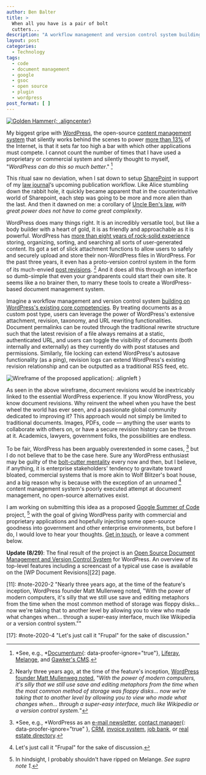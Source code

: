 ```yaml
---
author: Ben Balter
title: >
  When all you have is a pair of bolt
  cutters...
description: "A workflow management and version control system building on WordPress's existing core competencies. By treating documents as a custom post type, users can leverage the power of WordPress's extensive attachment, revision, taxonomy, and URL rewriting functionalities. "
layout: post
categories:
  - Technology
tags:
  - code
  - document management
  - google
  - gsoc
  - open source
  - plugin
  - wordpress
post_format: [ ]
---
```


[![Golden Hammer](http://imgs.xkcd.com/comics/golden_hammer.png){: .aligncenter}](http://xkcd.com/801/)

My biggest gripe with [WordPress](http://wordpress.org), the open-source [content management system](http://en.wikipedia.org/wiki/Content_management_system) that silently works behind the scenes to power [more than 13%](http://w3techs.com/technologies/overview/content_management/all) of the Internet, is that it sets far too high a bar with which other applications must compete. I cannot count the number of times that I have used a proprietary or commercial system and silently thought to myself, "*WordPress can do this so much better*." [^1]

This ritual saw no deviation, when I sat down to setup [SharePoint](http://en.wikipedia.org/wiki/Microsoft_SharePoint) in support of my [law journal](http://pcjl.org)‘s upcoming publication workflow. Like Alice stumbling down the rabbit hole, it quickly became apparent that in the counterintuitive world of Sharepoint, each step was going to be more and more alien than the last. And then it dawned on me: a corollary of [Uncle Ben's law](http://www.youtube.com/watch?v=8DfztIIqbTI#t=1m3s), *with great power does not have to come great complexity*.

WordPress does many things right. It is an incredibly versatile tool, but like a body builder with a heart of gold, it is as friendly and approachable as it is powerful. WordPress has [more than eight years of rock-solid experience](http://core.trac.wordpress.org/browser/trunk?rev=3) storing, organizing, sorting, and searching all sorts of user-generated content. Its got a set of slick attachment functions to allow users to safely and securely upload and store their non-WordPress files in WordPress. For the past three years, it even has a proto-version control system in the form of its much-envied [post revisions](http://codex.wordpress.org/Revision_Management). [^2] And it does all this through an interface so dumb-simple that even your grandparents could start their own site. It seems like a no brainer then, to marry these tools to create a WordPress-based document management system.

Imagine a workflow management and version control system [building on WordPress's existing core competencies](http://lists.automattic.com/pipermail/wp-hackers/2011-March/038727.html). By treating documents as a custom post type, users can leverage the power of WordPress's extensive attachment, revision, taxonomy, and URL rewriting functionalities. Document permalinks can be routed through the traditional rewrite structure such that the latest revision of a file always remains at a static, authenticated URL, and users can toggle the visibility of documents (both internally and externally) as they currently do with post statuses and permissions. Similarly, file locking can extend WordPress's autosave functionality (as a ping), revision logs can extend WordPress's existing revision relationship and can be outputted as a traditional RSS feed, etc.

![Wireframe of the proposed application](http://ben.balter.com/wp-content/uploads/2011/04/wireframe.png "WP Document Revisions Wireframe"){: .alignleft }

As seen in the above wireframe, document revisions would be inextricably linked to the essential WordPress experience. If you know WordPress, you know document revisions. Why reinvent the wheel when you have the best wheel the world has ever seen, and a passionate global community dedicated to improving it? This approach would not simply be limited to traditional documents. Images, PDFs, code — anything the user wants to collaborate with others on, or have a secure revision history can be thrown at it. Academics, lawyers, government folks, the possibilities are endless.

To be fair, WordPress has been arguably overextended in some cases, [^3] but I do not believe that to be the case here. Sure any WordPress enthusiast may be guilty of the [bolt-cutter mentality](http://xkcd.com/801) every now and then, but I believe, if anything, it is enterprise stakeholders' tendency to gravitate toward bloated, commercial systems that is more akin to Wolf Blitzer's boat house, and a big reason why is because with the exception of an unnamed [^4] content management system's poorly executed attempt at document management, no open-source alternatives exist.

I am working on submitting this idea as a proposed [Google Summer of Code](http://www.google-melange.com/gsoc/homepage/google/gsoc2011) project, [^5] with the goal of giving WordPress parity with commercial and proprietary applications and hopefully injecting some open-source goodness into government and other enterprise environments, but before I do, I would love to hear your thoughts. [Get in touch](http://ben.balter.com/contact/), or leave a comment below.

**Update (8/29)**: The final result of the project is an [Open Source Document Management and Version Control System](http://ben.balter.com/2011/08/29/wp-document-revisions-document-management-version-control-wordpress/) for WordPress. An overview of its top-level features including a screencast of a typical use case is available on the [WP Document Revisions][22] page.

[^1]: *See, e.g., *[Documentum](http://www.emc.com/enterprise-content-management/index.htm){: data-proofer-ignore="true"}, [Liferay](http://www.liferay.com/), [Melange](http://code.google.com/p/soc/wiki/MelangeIntro), and [Gawker's CMS](http://www.mediaite.com/online/worse-than-previously-thought-gawker-content-management-system-hacked/).

[^2]: Nearly three years ago, at the time of the feature's inception, [WordPress founder Matt Mullenweg noted](http://wordpress.org/news/2008/07/wordpress-26-tyner/), "*With the power of modern computers, it's silly that we still use save and editing metaphors from the time when the most common method of storage was floppy disks… now we're taking that to another level by allowing you to view who made what changes when… through a super-easy interface, much like Wikipedia or a version control system.*"

[^3]: *See, e.g., *WordPress as an [e-mail newsletter](http://net.tutsplus.com/tutorials/wordpress/build-a-wordburner-email-newsletter-manager-using-wordpress-and-feedburner/), [contact manager](http://publisherblog.automattic.com/2008/02/13/wp-contact-manager/){: data-proofer-ignore="true" }, [CRM](http://slipfire.com/wp-crm/), [invoice system](http://wordpress.org/extend/plugins/wp-invoice/),  [job bank](http://wordpress.org/extend/plugins/job-manager/), or [real estate directory](http://wordpress.org/extend/plugins/great-real-estate/).

[^4]: Let's just call it "Frupal" for the sake of discussion.

[^5]: In hindsight, I probably shouldn't have ripped on Melange. *See supra note 1.*

[5]: #note-2020-1 "See, e.g., Documentum, Liferay, Melange, and Gawker's CMS."

[11]&#x3A; #note-2020-2 "Nearly three years ago, at the time of the feature's inception, WordPress founder Matt Mullenweg noted, "With the power of modern computers, it's silly that we still use save and editing metaphors from the time when the most common method of storage was floppy disks… now we're taking that to another level by allowing you to view who made what changes when… through a super-easy interface, much like Wikipedia or a version control system.""

[15]: #note-2020-3 "See, e.g., WordPress as an e-mail newsletter, contact manager, CRM, task list, invoice system,  job bank, or real estate directory."

[17]&#x3A; #note-2020-4 "Let's just call it "Frupal" for the sake of discussion."

[19]: #note-2020-5 "In hindsight, I probably shouldn't have ripped on Melange. See supra note 1."
